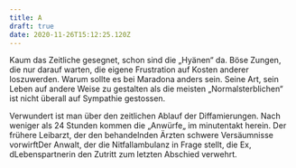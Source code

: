 ```yaml
---
title: A
draft: true
date: 2020-11-26T15:12:25.120Z
---
```

Kaum  das Zeitliche gesegnet, schon sind die „Hyänen“ da. Böse Zungen, die nur darauf warten, die eigene Frustration auf Kosten anderer loszuwerden. Warum sollte es bei Maradona anders sein. Seine Art, sein Leben auf andere Weise zu gestalten als die meisten „Normalsterblichen“ ist nicht überall auf Sympathie gestossen.

Verwundert ist man über den zeitlichen Ablauf der Diffamierungen. Nach weniger als 24 Stunden kommen die „Anwürfe„ im minutentakt herein. Der frühere Leibarzt, der den behandelnden Ärzten schwere Versäumnisse vorwirftDer Anwalt, der die Nitfallambulanz in Frage stellt, die Ex, dLebenspartnerin den Zutritt zum letzten Abschied verwehrt.